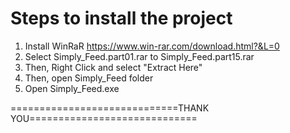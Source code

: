 # Steps to install the project
1. Install WinRaR https://www.win-rar.com/download.html?&L=0
2. Select Simply_Feed.part01.rar to Simply_Feed.part15.rar
3. Then, Right Click and select "Extract Here"
4. Then, open Simply_Feed folder
5. Open Simply_Feed.exe

=============================THANK YOU=============================
